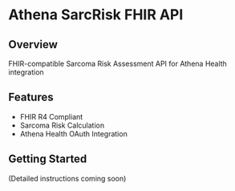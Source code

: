 # Athena SarcRisk FHIR API

## Overview
FHIR-compatible Sarcoma Risk Assessment API for Athena Health integration

## Features
- FHIR R4 Compliant
- Sarcoma Risk Calculation
- Athena Health OAuth Integration

## Getting Started
(Detailed instructions coming soon)


